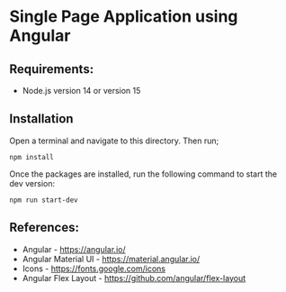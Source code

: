 # Single Page Application using Angular

## Requirements:

- Node.js version 14 or version 15

## Installation

Open a terminal and navigate to this directory. Then run;

```
npm install
```

Once the packages are installed, run the following command to start the dev version:

```
npm run start-dev
```

## References:

- Angular - https://angular.io/
- Angular Material UI - https://material.angular.io/
- Icons - https://fonts.google.com/icons
- Angular Flex Layout - https://github.com/angular/flex-layout
